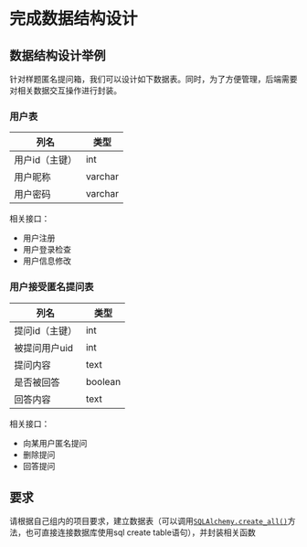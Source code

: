 # 完成数据结构设计

## 数据结构设计举例

针对样题匿名提问箱，我们可以设计如下数据表。同时，为了方便管理，后端需要对相关数据交互操作进行封装。

### 用户表

| 列名       | 类型      |
| -------- | ------- |
| 用户id（主键） | int     |
| 用户昵称     | varchar |
| 用户密码     | varchar |

相关接口：

* 用户注册
* 用户登录检查
* 用户信息修改

### 用户接受匿名提问表

| 列名       | 类型      |
| -------- | ------- |
| 提问id（主键） | int     |
| 被提问用户uid | int     |
| 提问内容     | text    |
| 是否被回答    | boolean |
| 回答内容     | text    |

相关接口：

* 向某用户匿名提问
* 删除提问
* 回答提问

## 要求

请根据自己组内的项目要求，建立数据表（可以调用[`SQLAlchemy.create_all()`](https://wizardforcel.gitbooks.io/flask-extension-docs/content/api.html#flask.ext.sqlalchemy.SQLAlchemy.create\_all)方法，也可直接连接数据库使用sql create table语句），并封装相关函数

